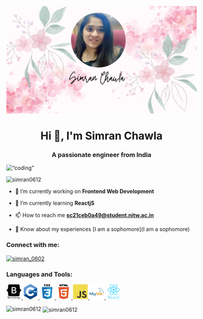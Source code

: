 ![logo](https://github.com/simran0612/simran0612/blob/main/Simran%20Chawla%20(2).png?raw=true)
<h1 align="center">Hi 👋, I'm Simran Chawla</h1>
<h3 align="center">A passionate engineer from India</h3>
<img align=“right” alt=“coding” width=“400” src=“[https://user-images.githubusercontent.com/55389276/140866485-8fb1c876-9a8f-4d6a-98dc-08c4981eaf70.gif](https://www.google.com/url?sa=i&url=https%3A%2F%2Fmedium.com%2F%40Isha_&psig=AOvVaw3liVnmnLGZZhWyMjXsMDYc&ust=1687761572766000&source=images&cd=vfe&ved=0CBEQjRxqFwoTCLiH4vnn3f8CFQAAAAAdAAAAABAF)”>
<p align="left"> <img src="https://komarev.com/ghpvc/?username=simran0612&label=Profile%20views&color=0e75b6&style=flat" alt="simran0612" /> </p>

- 🔭 I’m currently working on **Frontend Web Development**

- 🌱 I’m currently learning **ReactjS**

- 📫 How to reach me **sc21ceb0a49@student.nitw.ac.in**

- 📄 Know about my experiences [I am a sophomore](I am a sophomore)

<h3 align="left">Connect with me:</h3>
<p align="left">
<a href="https://instagram.com/simran_0602" target="blank"><img align="center" src="https://raw.githubusercontent.com/rahuldkjain/github-profile-readme-generator/master/src/images/icons/Social/instagram.svg" alt="simran_0602" height="30" width="40" /></a>
</p>

<h3 align="left">Languages and Tools:</h3>
<p align="left"> <a href="https://getbootstrap.com" target="_blank" rel="noreferrer"> <img src="https://raw.githubusercontent.com/devicons/devicon/master/icons/bootstrap/bootstrap-plain-wordmark.svg" alt="bootstrap" width="40" height="40"/> </a> <a href="https://www.w3schools.com/cpp/" target="_blank" rel="noreferrer"> <img src="https://raw.githubusercontent.com/devicons/devicon/master/icons/cplusplus/cplusplus-original.svg" alt="cplusplus" width="40" height="40"/> </a> <a href="https://www.w3schools.com/css/" target="_blank" rel="noreferrer"> <img src="https://raw.githubusercontent.com/devicons/devicon/master/icons/css3/css3-original-wordmark.svg" alt="css3" width="40" height="40"/> </a> <a href="https://www.w3.org/html/" target="_blank" rel="noreferrer"> <img src="https://raw.githubusercontent.com/devicons/devicon/master/icons/html5/html5-original-wordmark.svg" alt="html5" width="40" height="40"/> </a> <a href="https://developer.mozilla.org/en-US/docs/Web/JavaScript" target="_blank" rel="noreferrer"> <img src="https://raw.githubusercontent.com/devicons/devicon/master/icons/javascript/javascript-original.svg" alt="javascript" width="40" height="40"/> </a> <a href="https://www.mysql.com/" target="_blank" rel="noreferrer"> <img src="https://raw.githubusercontent.com/devicons/devicon/master/icons/mysql/mysql-original-wordmark.svg" alt="mysql" width="40" height="40"/> </a> <a href="https://reactjs.org/" target="_blank" rel="noreferrer"> <img src="https://raw.githubusercontent.com/devicons/devicon/master/icons/react/react-original-wordmark.svg" alt="react" width="40" height="40"/> </a> </p>

<p><img align="left" src="https://github-readme-stats.vercel.app/api/top-langs?username=simran0612&show_icons=true&locale=en&layout=compact" alt="simran0612" /></p>

<p>&nbsp;<img align="center" src="https://github-readme-stats.vercel.app/api?username=simran0612&show_icons=true&locale=en" alt="simran0612" /></p>
